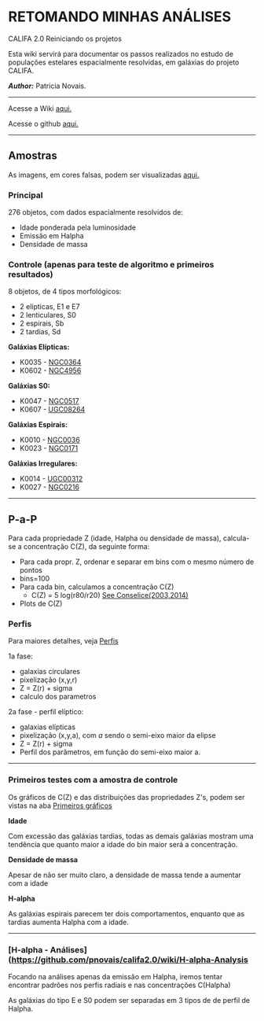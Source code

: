 # RETOMANDO MINHAS ANÁLISES 
CALIFA 2.0 Reiniciando os projetos

Esta wiki servirá para documentar os passos realizados no estudo de populações estelares espacialmente resolvidas, em galáxias do projeto CALIFA. 

_**Author:**_ Patricia Novais.

***

Acesse a Wiki [aqui.](https://github.com/pnovais/califa2.0/wiki)

Acesse o github [aqui.](https://github.com/pnovais/califa2.0)

***

## Amostras

As imagens, em cores falsas, podem ser visualizadas [aqui.](https://www.dropbox.com/sh/a2n1uwyhihrh6b1/AACTP_JX9nqvLgMg-vjeRx1ma?dl=0)

### Principal
276 objetos, com dados espacialmente resolvidos de:

   * Idade ponderada pela luminosidade
   * Emissão em Halpha
   * Densidade de massa

### Controle (apenas para teste de algoritmo e primeiros resultados)
8 objetos, de 4 tipos morfológicos:

   * 2 elípticas, E1 e E7
   * 2 lenticulares, S0
   * 2 espirais, Sb
   * 2 tardias, Sd

**Galáxias Elípticas:**

* K0035 - [NGC0364](http://www.caha.es/CALIFA/public_html/?q=content/califa-explorer-v01&califaid=35)
* K0602 - [NGC4956](http://www.caha.es/CALIFA/public_html/?q=content/califa-explorer-v01&califaid=602)

**Galáxias S0:**

* K0047 - [NGC0517](http://www.caha.es/CALIFA/public_html/?q=content/califa-explorer-v01&califaid=47)
* K0607 - [UGC08264](http://www.caha.es/CALIFA/public_html/?q=content/califa-explorer-v01&califaid=607)

**Galáxias Espirais:**

* K0010 - [NGC0036](http://www.caha.es/CALIFA/public_html/?q=content/califa-explorer-v01&califaid=10)
* K0023 - [NGC0171](http://www.caha.es/CALIFA/public_html/?q=content/califa-explorer-v01&califaid=23)

**Galáxias Irregulares:**

* K0014 - [UGC00312](http://www.caha.es/CALIFA/public_html/?q=content/califa-explorer-v01&califaid=14)
* K0027 - [NGC0216](http://www.caha.es/CALIFA/public_html/?q=content/califa-explorer-v01&califaid=27)

***

## P-a-P
Para cada propriedade Z (idade, Halpha ou densidade de massa), calcula-se a concentração C(Z), da seguinte forma:

* Para cada propr. Z, ordenar e separar em bins com o mesmo número de pontos
* bins=100
* Para cada bin, calculamos a concentração C(Z)
    * C(Z) = 5 log(r80/r20) [See Conselice(2003,2014)](http://iopscience.iop.org/article/10.1086/375001/pdf)
* Plots de C(Z)


### Perfis

Para maiores detalhes, veja [Perfis](https://github.com/pnovais/califa2.0/wiki/Simula%C3%A7%C3%B5es)

1a fase: 
* galaxias circulares
* pixelização (x,y,r)
* Z = Z(r) + sigma
* calculo dos parametros


2a fase - perfil elíptico: 
* galaxias elípticas
* pixelização (x,y,a), com *a* sendo o semi-eixo maior da elipse
* Z = Z(r) + sigma
* Perfil dos parâmetros, em função do semi-eixo maior a.
***

### Primeiros testes com a amostra de controle
Os gráficos de C(Z) e das distribuições das propriedades Z's, podem ser vistas na aba [Primeiros gráficos](https://github.com/pnovais/califa2.0/wiki/Primeiros-gr%C3%A1ficos)

**Idade**

Com excessão das galáxias tardias, todas as demais galáxias mostram uma tendência que quanto maior a idade do bin maior será a concentração.

**Densidade de massa**

Apesar de não ser muito claro, a densidade de massa tende a aumentar com a idade

**H-alpha**

As galáxias espirais parecem ter dois comportamentos, enquanto que as tardias aumenta Halpha com a idade.

***
### [H-alpha - Análises](https://github.com/pnovais/califa2.0/wiki/H-alpha-Analysis
Focando na análises apenas da emissão em Halpha, iremos tentar encontrar padrões nos perfis radiais e nas concentrações C(Halpha)

As galáxias do tipo E e S0 podem ser separadas em 3 tipos de de perfil de Halpha.

